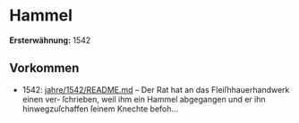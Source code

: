 # Hammel

**Ersterwähnung:** 1542

## Vorkommen
- 1542: [jahre/1542/README.md](../jahre/1542/README.md) – Der Rat hat an das Fleiſhhauerhandwerk einen ver-
ſchrieben, weil ihm ein Hammel abgegangen und er ihn
hinwegzuſchaffen ſeinem Knechte befoh...
